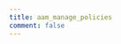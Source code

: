 ```yaml
---
title: aam_manage_policies
comment: false
---
```


<EmailSubscription memo="Get notified when we complete this content and about much other important news." />